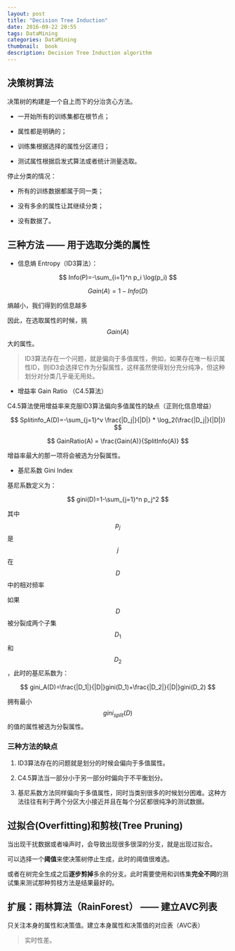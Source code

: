 ```yaml
---
layout: post
title: "Decision Tree Induction"
date: 2016-09-22 20:55
tags: DataMining
categories: DataMining
thumbnail:  book
description: Decision Tree Induction algorithm
---
```


## 决策树算法

决策树的构建是一个自上而下的分治贪心方法。

- 一开始所有的训练集都在根节点；

- 属性都是明确的；

- 训练集根据选择的属性分区递归；

- 测试属性根据启发式算法或者统计测量选取。

停止分类的情况：

- 所有的训练数据都属于同一类；

- 没有多余的属性让其继续分类；

- 没有数据了。

## 三种方法 —— 用于选取分类的属性

- 信息熵 Entropy（ID3算法）：

$$ Info(P)=-\sum_{i=1}^n p_i \log(p_i) $$

$$ Gain(A) = 1-Info(D) $$

熵越小，我们得到的信息越多

因此，在选取属性的时候，挑$$ Gain(A) $$大的属性。

> ID3算法存在一个问题，就是偏向于多值属性，例如，如果存在唯一标识属性ID，则ID3会选择它作为分裂属性，这样虽然使得划分充分纯净，但这种划分对分类几乎毫无用处。

- 增益率 Gain Ratio （C4.5算法）

C4.5算法使用增益率来克服ID3算法偏向多值属性的缺点（正则化信息增益）

$$ Splitinfo_A(D)=-\sum_{j=1}^v \frac{|D_j|}{|D|} * \log_2(\frac{|D_j|}{|D|}) $$

$$ GainRatio(A) = \frac{Gain(A)}{SplitInfo(A)} $$

增益率最大的那一项将会被选为分裂属性。

- 基尼系数 Gini Index

基尼系数定义为：

$$ gini(D)=1-\sum_{j=1}^n p_j^2 $$

其中$$p_j$$是$$j$$在$$D$$中的相对频率

如果$$D$$被分裂成两个子集$$D_1$$和$$D_2$$，此时的基尼系数为：

$$ gini_A(D)=\frac{|D_1|}{|D|}gini(D_1)+\frac{|D_2|}{|D|}gini(D_2) $$

拥有最小$$gini_{split}(D)$$的值的属性被选为分裂属性。

### 三种方法的缺点

1. ID3算法存在的问题就是划分的时候会偏向于多值属性。

2. C4.5算法当一部分小于另一部分时偏向于不平衡划分。

3. 基尼系数方法同样偏向于多值属性，同时当类别很多的时候划分困难。这种方法往往有利于两个分区大小接近并且在每个分区都很纯净的测试数据。

## 过拟合(Overfitting)和剪枝(Tree Pruning)

当出现干扰数据或者噪声时，会导致出现很多很深的分支，就是出现过拟合。

可以选择一个**阈值**来使决策树停止生成，此时的阈值很难选。

或者在树完全生成之后**逐步剪掉**多余的分支。此时需要使用和训练集**完全不同**的测试集来测试那种剪枝方法是结果最好的。

## 扩展：雨林算法（RainForest） —— 建立AVC列表

只关注本身的属性和决策值。建立本身属性和决策值的对应表（AVC表）

> 实时性差。

